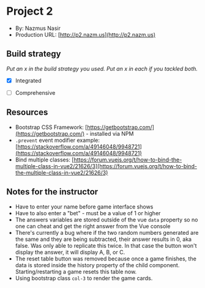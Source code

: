 # Project 2
+ By: Nazmus Nasir
+ Production URL: [http://p2.nazm.us](http://p2.nazm.us)

## Build strategy
*Put an x in the build strategy you used. Put an x in each if you tackled both.*
+ [x] Integrated
+ [ ] Comprehensive


## Resources
- Bootstrap CSS Framework: [https://getbootstrap.com/](https://getbootstrap.com/) - installed via NPM
- `.prevent` event modifier example: [https://stackoverflow.com/a/49146048/9948721](https://stackoverflow.com/a/49146048/9948721)
- Bind multiple classes: [https://forum.vuejs.org/t/how-to-bind-the-multiple-class-in-vue2/21626/3](https://forum.vuejs.org/t/how-to-bind-the-multiple-class-in-vue2/21626/3)

## Notes for the instructor
- Have to enter your name before game interface shows
- Have to also enter a "bet" - must be a value of 1 or higher
- The answers variables are stored outside of the vue `data` property so no one can cheat and get the right answer from the Vue console
- There's currently a bug where if the two random numbers generated are the same and they are being subtracted,
their answer results in 0, aka false. Was only able to replicate this twice. In that case the button won't display the
answer, it will display A, B, or C.
- The reset table button was removed because once a game finishes, the data is stored inside the history property of the child component.
Starting/restarting a game resets this table now.
- Using bootstrap class `col-3` to render the game cards.
